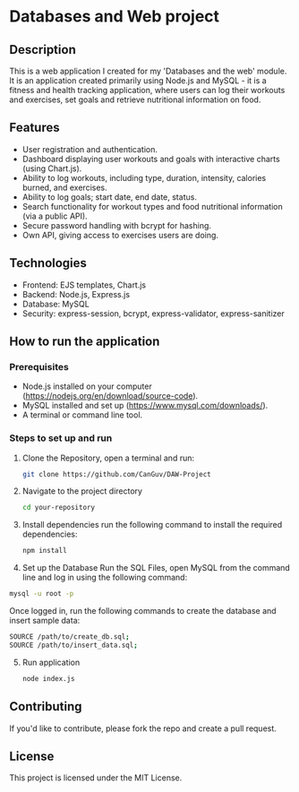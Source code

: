 # Databases and Web project

## Description
This is a web application I created for my 'Databases and the web' module. It is an application created primarily using Node.js and MySQL - 
it is a fitness and health tracking application, where users can log their workouts and exercises, set goals and retrieve nutritional information on food.

## Features
- User registration and authentication.
- Dashboard displaying user workouts and goals with interactive charts (using Chart.js).
- Ability to log workouts, including type, duration, intensity, calories burned, and exercises.
- Ability to log goals; start date, end date, status.
- Search functionality for workout types and food nutritional information (via a public API).
- Secure password handling with bcrypt for hashing.
- Own API, giving access to exercises users are doing.

## Technologies
- Frontend: EJS templates, Chart.js
- Backend: Node.js, Express.js
- Database: MySQL
- Security: express-session, bcrypt, express-validator, express-sanitizer

## How to run the application
### Prerequisites
- Node.js installed on your computer (https://nodejs.org/en/download/source-code).
- MySQL installed and set up (https://www.mysql.com/downloads/).
- A terminal or command line tool.

### Steps to set up and run
1. Clone the Repository, open a terminal and run:
   ```bash
   git clone https://github.com/CanGuv/DAW-Project
   ```
2. Navigate to the project directory
   ```bash
   cd your-repository
   ```
3. Install dependencies run the following command to install the required dependencies:
   ```bash
   npm install
   ```
4. Set up the Database
  Run the SQL Files, open MySQL from the command line and log in using the following command:
  ```bash
  mysql -u root -p
  ```
  Once logged in, run the following commands to create the database and insert sample data:
  ```bash
  SOURCE /path/to/create_db.sql;
  SOURCE /path/to/insert_data.sql;
  ```
5. Run application
   ```bash
   node index.js
   ```
   
## Contributing
If you'd like to contribute, please fork the repo and create a pull request.

## License
This project is licensed under the MIT License.
